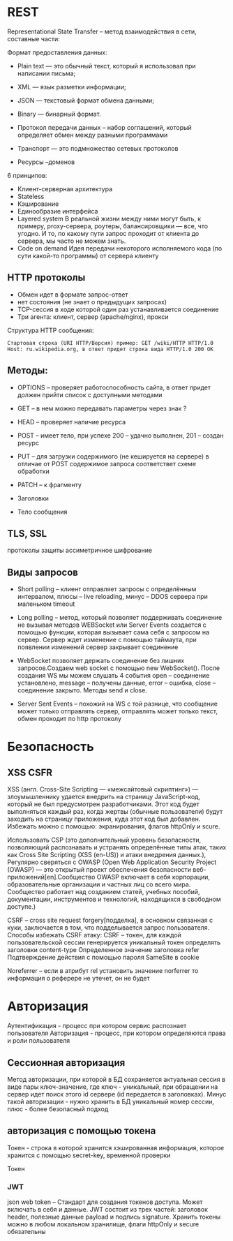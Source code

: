 <!-- REST -------------------------------------------------------------------------------------------------------->

# REST

Representational State Transfer – метод взаимодействия в сети, составные части:

Формат предоставления данных:

- Plain text — это обычный текст, который я использовал при написании письма;
- XML — язык разметки информации;
- JSON — текстовый формат обмена данными;
- Binary — бинарный формат.

- Протокол передачи данных – набор соглашений, который определяет обмен между разными программами
- Транспорт — это подмножество сетевых протоколов
- Ресурсы –доменов

6 принципов:

- Клиент-серверная архитектура
- Stateless
- Кэширование
- Единообразие интерфейса
- Layered system В реальной жизни между ними могут быть, к примеру, proxy-сервера, роутеры, балансировщики — все, что угодно. И то, по какому пути запрос проходит от клиента до сервера, мы часто не можем знать.
- Code on demand Идея передачи некоторого исполняемого кода (по сути какой-то программы) от сервера клиенту

## HTTP протоколы

- Обмен идет в формате запрос-ответ
- нет состояния (не знает о предыдущих запросах)
- TCP-сессия в ходе которой один раз устанавливается соединение
- Три агента: клиент, сервер (apache/nginx), прокси

Структура HTTP сообщения:

```
Стартовая строка (URI HTTP/Версия) пример: GET /wiki/HTTP HTTP/1.0 Host: ru.wikipedia.org, в ответ придет строка вида HTTP/1.0 200 OK
```

## Методы:

- OPTIONS – проверяет работоспособность сайта, в ответ придет должен прийти список с доступными методами
- GET – в нем можно передавать параметры через знак ?
- HEAD – проверяет наличие ресурса
- POST – имеет тело, при успехе 200 – удачно выполнен, 201 – создан ресурс
- PUT – для загрузки содержимого (не кешируется на сервере) в отличае от POST содержимое запроса соответствет схеме обработки
- PATCH – к фрагменту

- Заголовки
- Тело сообщения

## TLS, SSL

протоколы защиты ассиметричное шифрование

<!-- Виды запросов ------------------------------------------------------------------------------------------------------------------------->

## Виды запросов

- Short polling – клиент отправляет запросы с определённым интервалом, плюсы – live reloading, минус – DDOS сервера при маленьком timeout

- Long polling – метод, который позволяет поддерживать соединение не вызывая методов WEBSocket или Server Events создается с помощью функции, которая вызывает сама себя с запросом на сервер. Сервер ждет изменение с помощью таймаута, при появлении изменений сервер закрывает соединение

- WebSocket позволяет держать соединение без лишних запросов.Создаем web socket c помощью new WebSocket(). После создания WS мы можем слушать 4 события open – соединение установлено, message – получены данные, error – ошибка, close – соединение закрыто. Методы send и close.

- Server Sent Events – похожий на WS c той разнице, что сообщение может только отправлять сервер, отправлять может только текст, обмен проходит по http протоколу

<!-- Безопасность -------------------------------------------------------------------------------------------------------------------------->

# Безопасность

## XSS CSFR

XSS
(англ. Cross-Site Scripting — «межсайтовый скриптинг») — злоумышленнику удается внедрить на страницу JavaScript-код, который не был предусмотрен разработчиками. Этот код будет выполняться каждый раз, когда жертвы (обычные пользователи) будут заходить на страницу приложения, куда этот код был добавлен. Избежать можно с помощью:
экранирования, флагов httpOnly и scure.

Использовать CSP (это дополнительный уровень безопасности, позволяющий распознавать и устранять определённые типы атак, таких как Cross Site Scripting (XSS (en-US)) и атаки внедрения данных.),
Регулярно сверяться с OWASP (Open Web Application Security Project (OWASP) — это открытый проект обеспечения безопасности веб-приложений[en].Сообщество OWASP включает в себя корпорации, образовательные организации и частных лиц со всего мира. Сообщество работает над созданием статей, учебных пособий, документации, инструментов и технологий, находящихся в свободном доступе.)

CSRF – cross site request forgery[подделка], в основном связанная с куки, заключается в том, что подделывается запрос пользователя. Способы избежать CSRF атаку:
CSRF – токен, для каждой пользовательской сессии генерируется уникальный токен
определять заголовки content-type
Определенное значение заголовка refer
Подтверждение действия с помощью пароля
SameSite в cookie

Noreferrer – если в атрибут rel установить значение norferrer то информация о реферере не утечет, он не будет

<!-- Авторизация --------------------------------------------------------------------------------------------------------------------------->

# Авторизация

Аутентификация - процесс при котором сервис распознает пользователя
Авторизация - процесс, при котором определяются права и роли пользователя

## Сессионная авторизация

Метод авторизации, при которой в БД сохраняется актуальная сессия в виде пары ключ-значение, где ключ - уникальный, при обращении на сервер идет поиск этого id сервере (id передается в заголовках). Минус такой авторизации - нужно хранить в БД уникальный номер сессии, плюс - более безопасный подход

## авторизация с помощью токена

Токен - строка в которой хранится хэшированная информация, которое хранится с помощью secret-key, временной проверки

Токен

### JWT

json web token – Стандарт для создания токенов доступа. Может включать в себя и данные. JWT состоит из трех частей: заголовок header, полезные данные payload и подпись signature. Хранить токены можно в любом локальном хранилище, флаги httpOnly и secure обязательны
